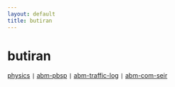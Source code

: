 ```yaml
---
layout: default
title: butiran
---
```


# butiran

[physics](physics) `|` [abm-pbsp](abm-pbsp) `|`
[abm-traffic-log](abm-traffic-log) `|` [abm-com-seir](abm-com-seir)

<!--p style="font-family: monospace">
{% comment %}
{% assign pad0 = '00' %}
{% assign n = pad0 | size %}
{% assign m = 0 | minus: n %}
{% assign i = site.posts.size %}
{% for post in site.posts %}
	{% assign d = post.date | split: ' ' %}
	{% assign i = i | minus: 1 | prepend: pad0 %}
	{% assign j = i | slice: m, n %}
	{% assign k = d.first | replace: "-", "" %}
	[{{ j }}]
	<a href="{{ site.baseurl }}{{ post.url }}">
		{{ post.date | date: "%d-%b" }} {{ post.title }}</a>,
{% endfor %}
{% endcomment %}
</p-->